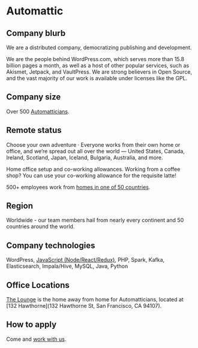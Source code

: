 # Automattic

## Company blurb

We are a distributed company, democratizing publishing and development.

We are the people behind WordPress.com, which serves more than 15.8 billion pages a month, as well as a host of other popular services, such as Akismet, Jetpack, and VaultPress.  We are strong believers in Open Source, and the vast majority of our work is available under licenses like the GPL.

## Company size

Over 500 [Automatticians](https://automattic.com/about/).

## Remote status

Choose your own adventure · Everyone works from their own home or office, and we’re spread out all over the world — United States, Canada, Ireland, Scotland, Japan, Iceland, Bulgaria, Australia, and more.

Home office setup and co-working allowances. Working from a coffee shop? You can use your co-working allowance for the requisite latte!

500+ employees work from [homes in one of 50 countries](https://automattic.com/map/).

## Region

Worldwide - our team members hail from nearly every continent and 50 countries around the world.

## Company technologies

WordPress, <a href="https://ma.tt/2015/11/dance-to-calypso/">JavaScript (Node/React/Redux)</a>, PHP, Spark, Kafka, Elasticsearch, Impala/Hive, MySQL, Java, Python

## Office Locations

[The Lounge](https://lounge.automattic.com/) is the home away from home for Automatticians, located at [132 Hawthorne](132 Hawthorne St, San Francisco, CA 94107).

## How to apply

Come and [work with us](https://automattic.com/work-with-us/).
